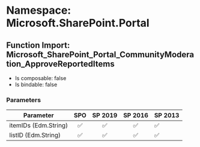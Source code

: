 # Namespace: Microsoft.SharePoint.Portal

## Function Import: Microsoft_SharePoint_Portal_CommunityModeration_ApproveReportedItems

- Is composable: false
- Is bindable: false

### Parameters

Parameter | SPO | SP 2019 | SP 2016 | SP 2013
----------|:---:|:-------:|:-------:|:-------
itemIDs (Edm.String) | ✅ | ✅ | ✅ | ✅
listID (Edm.String) | ✅ | ✅ | ✅ | ✅